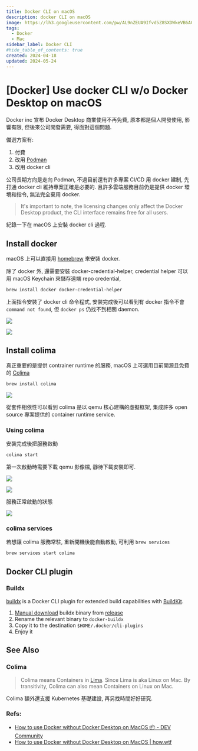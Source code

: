 ```yaml
---
title: Docker CLI on macOS
description: docker CLI on macOS
image: https://lh3.googleusercontent.com/pw/AL9nZEUA9Ifvd5Z8SXDWkeVB6AC4MPGwnXaL6kBXNPoXwOQQ2jOcZ1Jw_0p8TKK8C3ZX0e67_FOY15eDrm7aaXSQJcKtoUzC80SAQEHsaBy6qS2AqNNs5VUFNXBKm439y_1wkvmDl-PnL8ReojnIumNlEvOXBg=w800-no?authuser=0
tags:
  - Docker
  - Mac
sidebar_label: Docker CLI
#hide_table_of_contents: true
created: 2024-04-18
updated: 2024-05-24
---
```


# [Docker] Use docker CLI w/o Docker Desktop on macOS

Docker inc 宣布 Docker Desktop 商業使用不再免費, 原本都是個人開發使用, 影響有限, 但後來公司開發需要, 得面對這個問題.

備選方案有:

1. 付費
2. 改用 [Podman](https://podman.io/)
3. 改用 docker cli

公司長期方向是走向 Podman, 不過目前還有許多專案 CI/CD 用 docker 建制, 先打通 docker cli 維持專案正確是必要的.
且許多雲端服務目前仍是提供 docker 環境和指令, 無法完全棄用 docker.

> It's important to note, the licensing changes only affect the Docker Desktop product, the CLI interface remains free for all users.

紀錄一下在 macOS 上安裝 docker cli 過程.

## Install docker

macOS 上可以直接用 [homebrew](https://brew.sh) 來安裝 docker.

除了 docker 外, 還需要安裝 docker-credential-helper,
credential helper 可以用 macOS Keychain 來儲存遠端 repo credential,

```bash
brew install docker docker-credential-helper
```

上面指令安裝了 docker cli 命令程式, 安裝完成後可以看到有 docker 指令不會 `command not found`, 但 `docker ps` 仍找不到相關 daemon.

![](https://lh3.googleusercontent.com/pw/AP1GczO-23wgMRr9aSLUDrRmwJl3WFnvX6wEdgaZdsBv_w_fJjHoCDJoe3VQLnMNt9QbxaRsmvFpSSCMxEkZiImMBJzD1IxnZfPA9l3aAgWi7gNqhhvXAmtQpx3xoGIrFeWJv7m0_0GSH-BsHtX4XW-w1wVr_g=w654-h163-s-no-gm?authuser=0)

![](https://lh3.googleusercontent.com/pw/AP1GczPXWIM0IiOuJGrLrs4yzpTdn7mZ0knRgAp-3RmxLzJhqT-3znB1WPwn8dN7eIpiw4hw5b_jSr2U8v8AWZ3LAjj3MeddOSx451abJPZqX0loAhydL0T--CQP74wzfLp5g8tsQk6OxPMmSJ7E3diVrqlTOw=w654-h81-s-no-gm?authuser=0)

## Install colima

真正重要的是提供 contrainer runtime 的服務, macOS 上可選用目前開源且免費的 [Colima](https://github.com/abiosoft/colima)

```bash
brew install colima
```

![](https://lh3.googleusercontent.com/pw/AP1GczOuvsu8P8FfdCYV1dEA5vA5W35wagvPNJe_5XEpB96nvEDNBGr2nHmEJiJj8PaTY9Bhd5PatKAtgt0xMHv5OSf43mm3SptA4qjtvdmQv3ecl9vavn4KdLvlY31NrhLSkFMDepPmkzRfFLqIac02any8Xw=w598-h76-s-no-gm?authuser=0)

從套件相依性可以看到 colima 是以 qemu 核心建構的虛擬框架, 集成許多 open source 專案提供的 container runtime service.

### Using colima

安裝完成後把服務啟動

```bash
colima start
```

第一次啟動時需要下載 qemu 影像檔, 靜待下載安裝即可.

![](https://lh3.googleusercontent.com/pw/AP1GczPOhlqm1L6k2Ksnm5A6_juSnDo8ObrqsgFA9itRQ6YZKlTue0nGRbez2zlSj8kOh_8k_7W2L4KmPZtegc3goI4XWrCOebU50On4T6w2qQDLZ4x8dtINXN6iYwE5NcpIGTqOg8U6vTzN9ByS9AMfmdF3pQ=w1556-h366-s-no-gm?authuser=0)

![](https://lh3.googleusercontent.com/pw/AP1GczPWGOO26EvSiympH0YrQ2CzxTYS4oNdhsvT8zfiD5T_53CoBpYLW7EfZWhEPeNnmbIFPwHeSvS1qgS7fg6uwFfsLQKgUW1GJEJS6uwdlrTvtzB7JRbJZDvjfSILx9zDKydIIeMCyQ1TVg4EOZDudJhzAg=w778-h112-s-no-gm?authuser=0)

服務正常啟動的狀態

![](https://lh3.googleusercontent.com/pw/AP1GczMqTPzYibKw3AYlc_PhV75atKvO6WqTMDsfm6lAa0XhXxQELnvRt2VhaidOLmCM6x-wokfxYk7ZRz38CDJ81H6ZDWGtgsqiCAh3c35YkG9hXtlwnWkHx9EQxtqhAN4dKzMlcdjMAoBvz82cpPGPEMfDNg=w778-h112-s-no-gm?authuser=0)

### colima services

若想讓 colima 服務常駐, 重新開機後能自動啟動, 可利用 `brew services`

```bash
brew services start colima
```

## Docker CLI plugin

### Buildx

[buildx](https://github.com/docker/buildx) is a Docker CLI plugin for extended build capabilities with [BuildKit](https://github.com/moby/buildkit).

1. [Manual download](https://github.com/docker/buildx?tab=readme-ov-file#manual-download) buildx binary from [release](https://github.com/docker/buildx/releases/)
2. Rename the relevant binary to `docker-buildx`
3. Copy it to the destination `$HOME/.docker/cli-plugins`
4. Enjoy it

## See Also

### Colima

> Colima means Containers in [Lima](https://github.com/lima-vm/lima).
> Since Lima is aka Linux on Mac. By transitivity, Colima can also mean Containers on Linux on Mac.

Colima 額外還支援 Kubernetes 基礎建設, 再另找時間好好研究.

### Refs:

- [How to use Docker without Docker Desktop on MacOS 📦 - DEV Community](https://dev.to/elliotalexander/how-to-use-docker-without-docker-desktop-on-macos-217m)
- [How to use Docker without Docker Desktop on MacOS | how.wtf](https://how.wtf/how-to-use-docker-without-docker-desktop-on-macos.html)
